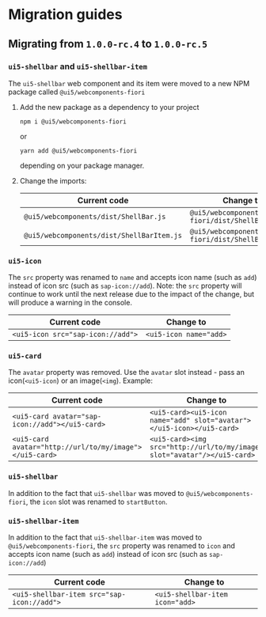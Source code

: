 # Migration guides

## Migrating from `1.0.0-rc.4` to `1.0.0-rc.5`

### `ui5-shellbar` and `ui5-shellbar-item`

The `ui5-shellbar` web component and its item were moved to a new NPM package called `@ui5/webcomponents-fiori`

1. Add the new package as a dependency to your project

	`npm i @ui5/webcomponents-fiori`
	
	or
	
	`yarn add @ui5/webcomponents-fiori`
	
	depending on your package manager.
	
2. Change the imports:

	Current code | Change to
	-----|----
	`@ui5/webcomponents/dist/ShellBar.js` | `@ui5/webcomponents-fiori/dist/ShellBar.js`
	`@ui5/webcomponents/dist/ShellBarItem.js` | `@ui5/webcomponents-fiori/dist/ShellBarItem.js`

### `ui5-icon`

The `src` property was renamed to `name` and accepts icon name (such as `add`) instead of icon src (such as `sap-icon://add`).
Note: the `src` property will continue to work until the next release due to the impact of the change, but will produce a warning in the console.

Current code | Change to
-----|----
`<ui5-icon src="sap-icon://add">` | `<ui5-icon name="add>`

### `ui5-card`

The `avatar` property was removed.
Use the `avatar` slot instead - pass an icon(`<ui5-icon`) or an image(`<img`).
Example:

Current code | Change to
-----|----
`<ui5-card avatar="sap-icon://add"></ui5-card>` | `<ui5-card><ui5-icon name="add" slot="avatar"></ui5-icon></ui5-card>`
`<ui5-card avatar="http://url/to/my/image"></ui5-card>` | `<ui5-card><img src="http://url/to/my/image" slot="avatar"/></ui5-card>` 

### `ui5-shellbar`

In addition to the fact that `ui5-shellbar` was moved to `@ui5/webcomponents-fiori`, the `icon` slot was renamed to `startButton`.

### `ui5-shellbar-item`

In addition to the fact that `ui5-shellbar-item` was moved to `@ui5/webcomponents-fiori`, the `src` property was renamed to `icon` and accepts icon name (such as `add`) instead of icon src (such as `sap-icon://add`)

Current code | Change to
-----|----
`<ui5-shellbar-item src="sap-icon://add">` | `<ui5-shellbar-item icon="add>`

